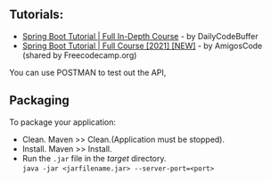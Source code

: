 ## Tutorials:  
- [Spring Boot Tutorial  | Full In-Depth Course][DailyCodeBuffer YT Tutorial] - by DailyCodeBuffer
- [Spring Boot Tutorial | Full Course [2021] [NEW]][AmigosCode YT Tutorial] - by AmigosCode (shared by Freecodecamp.org)

You can use POSTMAN to test out the API,

## Packaging
To package your application:

- Clean. Maven >> Clean.(Application must be stopped).
- Install. Maven >> Install.
- Run the `.jar` file in the _target_ directory.  
`java -jar <jarfilename.jar> --server-port=<port>`



[DailyCodeBuffer YT Tutorial]:https://youtu.be/c3gKseNAs9w
[AmigosCode YT Tutorial]:https://youtu.be/9SGDpanrc8U